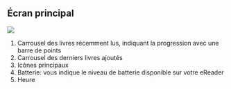## Écran principal

![](http://static.energysistem.com/images/manuals/42169/54bfc6fd060d9.jpg)

1. Carrousel des livres récemment lus, indiquant la progression avec une barre de points
2. Carrousel des derniers livres ajoutés 
3. Icônes principaux
4. Batterie: vous indique le niveau de batterie disponible sur votre eReader
5. Heure
